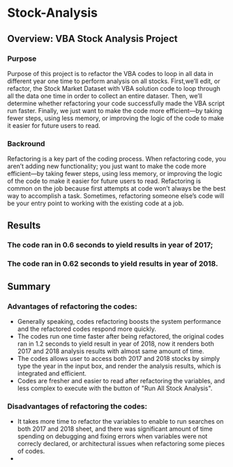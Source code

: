 # Stock-Analysis 
## Overview: VBA Stock Analysis Project
### Purpose
Purpose of this project is to refactor the VBA codes to loop in all data in different year one time to perform analysis on all stocks. First,we’ll edit, or refactor, the Stock Market Dataset with VBA solution code to loop through all the data one time in order to collect an entire dataser. Then, we’ll determine whether refactoring your code successfully made the VBA script run faster. Finally, we just want to make the code more efficient—by taking fewer steps, using less memory, or improving the logic of the code to make it easier for future users to read.
### Backround 
Refactoring is a key part of the coding process. When refactoring code, you aren’t adding new functionality; you just want to make the code more efficient—by taking fewer steps, using less memory, or improving the logic of the code to make it easier for future users to read. Refactoring is common on the job because first attempts at code won’t always be the best way to accomplish a task. Sometimes, refactoring someone else’s code will be your entry point to working with the existing code at a job.
## Results 
### The code ran in 0.6 seconds to yield results in year of 2017; 
### The code ran in 0.62 seconds to yield results in year of 2018. 
## Summary 
### Advantages of refactoring the codes: 
* Generally speaking, codes refactoring boosts the system performance and the refactored codes respond more quickly. 
* The codes run one time faster after being refactored, the original codes ran in 1.2 seconds to yield result in year of 2018, now it renders both 2017 and 2018 analysis results with almost same amount of time. 
* The codes allows user to access both 2017 and 2018 stocks by simply type the year in the input box, and render the analysis results, which is integrated and efficient. 
* Codes are fresher and easier to read after refactoring the variables, and less complex to execute with the button of "Run All Stock Analysis". 
### Disadvantages of refactoring the codes: 
* It takes more time to refactor the variables to enable to run searches on both 2017 and 2018 sheet, and there was significant amount of time spending on debugging and fixing errors when variables were not correcly declared, or architectural issues when refactoring some pieces of codes. 
* 
